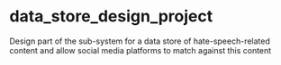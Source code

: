 # data_store_design_project
Design part of the sub-system for a data store of hate-speech-related content and allow social media platforms to match against this content
